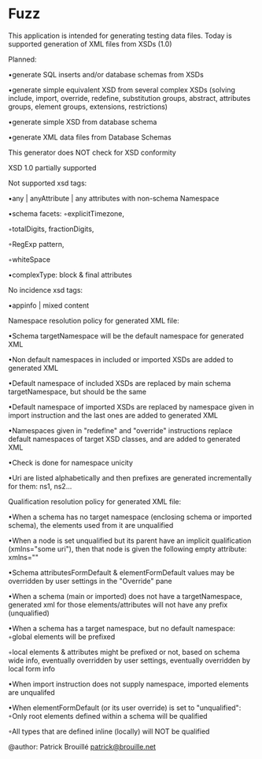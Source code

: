 Fuzz
====

This application is intended for generating testing data files.
Today is supported generation of XML files from XSDs (1.0)

Planned:

•generate SQL inserts and/or database schemas from XSDs

•generate simple equivalent XSD from several complex XSDs (solving include, import, override, redefine, substitution groups, abstract, attributes groups, element groups, extensions, restrictions)

•generate simple XSD from database schema

•generate XML data files from Database Schemas

 

This generator does NOT check for XSD conformity

XSD 1.0 partially supported

Not supported xsd tags:

•any | anyAttribute | any attributes with non-schema Namespace

•schema facets: ◦explicitTimezone,

◦totalDigits, fractionDigits,

◦RegExp pattern,

◦whiteSpace

•complexType: block & final attributes

No incidence xsd tags:

•appinfo | mixed content

Namespace resolution policy for generated XML file:

•Schema targetNamespace will be the default namespace for generated XML

•Non default namespaces in included or imported XSDs are added to generated XML

•Default namespace of included XSDs are replaced by main schema targetNamespace, but should be the same

•Default namespace of imported XSDs are replaced by namespace given in import instruction and the last ones are added to generated XML

•Namespaces given in "redefine" and "override" instructions replace default namespaces of target XSD classes, and are added to generated XML

•Check is done for namespace unicity

•Uri are listed alphabetically and then prefixes are generated incrementally for them: ns1, ns2...

Qualification resolution policy for generated XML file:

•When a schema has no target namespace (enclosing schema or imported schema), the elements used from it are unqualified

•When a node is set unqualified but its parent have an implicit qualification (xmlns="some uri"), then that node is given the following empty attribute: xmlns=""

•Schema attributesFormDefault & elementFormDefault values may be overridden by user settings in the &quot;Override&quot; pane

•When a schema (main or imported) does not have a targetNamespace, generated xml for those elements/attributes will not have any prefix (unqualified)

•When a schema has a target namespace, but no default namespace: ◦global elements will be prefixed

◦local elements & attributes might be prefixed or not, based on schema wide info, eventually overridden by user settings, eventually overridden by local form info

•When import instruction does not supply namespace, imported elements are unqualifed

•When elementFormDefault (or its user override) is set to "unqualified": ◦Only root elements defined within a schema will be qualified

◦All types that are defined inline (locally) will NOT be qualified


@author: Patrick Brouillé <patrick@brouille.net> 
